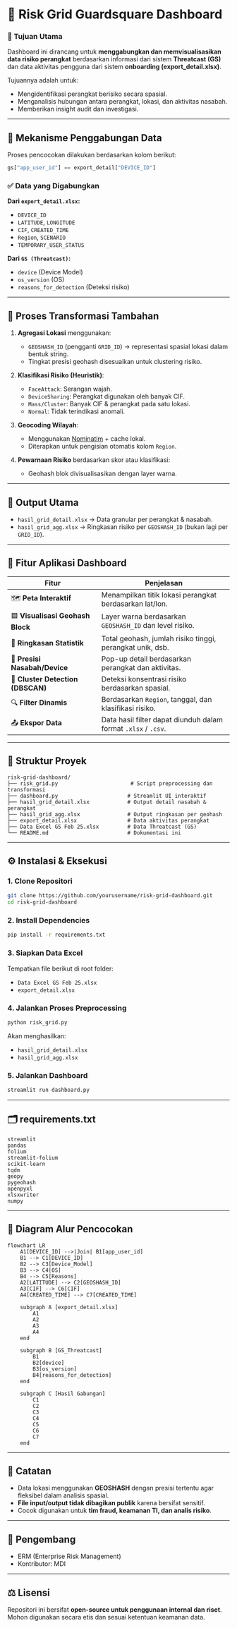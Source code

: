 # 📍 Risk Grid Guardsquare Dashboard

### 🎯 Tujuan Utama

Dashboard ini dirancang untuk **menggabungkan dan memvisualisasikan data risiko perangkat** berdasarkan informasi dari sistem **Threatcast (GS)** dan data aktivitas pengguna dari sistem **onboarding (export\_detail.xlsx)**.

Tujuannya adalah untuk:

* Mengidentifikasi perangkat berisiko secara spasial.
* Menganalisis hubungan antara perangkat, lokasi, dan aktivitas nasabah.
* Memberikan insight audit dan investigasi.

---

## 🔗 Mekanisme Penggabungan Data

Proses pencocokan dilakukan berdasarkan kolom berikut:

```python
gs["app_user_id"] == export_detail["DEVICE_ID"]
```

### ✅ Data yang Digabungkan

**Dari `export_detail.xlsx`:**

* `DEVICE_ID`
* `LATITUDE`, `LONGITUDE`
* `CIF`, `CREATED_TIME`
* `Region`, `SCENARIO`
* `TEMPORARY_USER_STATUS`

**Dari `GS (Threatcast)`:**

* `device` (Device Model)
* `os_version` (OS)
* `reasons_for_detection` (Deteksi risiko)

---

## 🔄 Proses Transformasi Tambahan

1. **Agregasi Lokasi** menggunakan:

   * `GEOSHASH_ID` (pengganti `GRID_ID`) → representasi spasial lokasi dalam bentuk string.
   * Tingkat presisi geohash disesuaikan untuk clustering risiko.

2. **Klasifikasi Risiko (Heuristik)**:

   * `FaceAttack`: Serangan wajah.
   * `DeviceSharing`: Perangkat digunakan oleh banyak CIF.
   * `Mass/Cluster`: Banyak CIF & perangkat pada satu lokasi.
   * `Normal`: Tidak terindikasi anomali.

3. **Geocoding Wilayah**:

   * Menggunakan [Nominatim](https://nominatim.openstreetmap.org/) + cache lokal.
   * Diterapkan untuk pengisian otomatis kolom `Region`.

4. **Pewarnaan Risiko** berdasarkan skor atau klasifikasi:

   * Geohash blok divisualisasikan dengan layer warna.

---

## 📂 Output Utama

* `hasil_grid_detail.xlsx` → Data granular per perangkat & nasabah.
* `hasil_grid_agg.xlsx` → Ringkasan risiko per `GEOSHASH_ID` (bukan lagi per `GRID_ID`).

---

## 🚀 Fitur Aplikasi Dashboard

| Fitur                             | Penjelasan                                                     |
| --------------------------------- | -------------------------------------------------------------- |
| 🗺️ **Peta Interaktif**           | Menampilkan titik lokasi perangkat berdasarkan lat/lon.        |
| 🟦 **Visualisasi Geohash Block**  | Layer warna berdasarkan `GEOSHASH_ID` dan level risiko.        |
| 📌 **Ringkasan Statistik**        | Total geohash, jumlah risiko tinggi, perangkat unik, dsb.      |
| 📍 **Presisi Nasabah/Device**     | Pop-up detail berdasarkan perangkat dan aktivitas.             |
| 🧠 **Cluster Detection (DBSCAN)** | Deteksi konsentrasi risiko berdasarkan spasial.                |
| 🔍 **Filter Dinamis**             | Berdasarkan `Region`, tanggal, dan klasifikasi risiko.         |
| 📤 **Ekspor Data**                | Data hasil filter dapat diunduh dalam format `.xlsx` / `.csv`. |

---

## 🧱 Struktur Proyek

```
risk-grid-dashboard/
├── risk_grid.py                       # Script preprocessing dan transformasi
├── dashboard.py                      # Streamlit UI interaktif
├── hasil_grid_detail.xlsx            # Output detail nasabah & perangkat
├── hasil_grid_agg.xlsx               # Output ringkasan per geohash
├── export_detail.xlsx                # Data aktivitas perangkat
├── Data Excel GS Feb 25.xlsx         # Data Threatcast (GS)
└── README.md                         # Dokumentasi ini
```

---

## ⚙️ Instalasi & Eksekusi

### 1. Clone Repositori

```bash
git clone https://github.com/yourusername/risk-grid-dashboard.git
cd risk-grid-dashboard
```

### 2. Install Dependencies

```bash
pip install -r requirements.txt
```

### 3. Siapkan Data Excel

Tempatkan file berikut di root folder:

* `Data Excel GS Feb 25.xlsx`
* `export_detail.xlsx`

### 4. Jalankan Proses Preprocessing

```bash
python risk_grid.py
```

Akan menghasilkan:

* `hasil_grid_detail.xlsx`
* `hasil_grid_agg.xlsx`

### 5. Jalankan Dashboard

```bash
streamlit run dashboard.py
```

---

## 🗂️ requirements.txt

```
streamlit
pandas
folium
streamlit-folium
scikit-learn
tqdm
geopy
pygeohash
openpyxl
xlsxwriter
numpy
```

---

## 🔄 Diagram Alur Pencocokan

```mermaid
flowchart LR
    A1[DEVICE_ID] -->|Join| B1[app_user_id]
    B1 --> C1[DEVICE_ID]
    B2 --> C3[Device_Model]
    B3 --> C4[OS]
    B4 --> C5[Reasons]
    A2[LATITUDE] --> C2[GEOSHASH_ID]
    A3[CIF] --> C6[CIF]
    A4[CREATED_TIME] --> C7[CREATED_TIME]

    subgraph A [export_detail.xlsx]
        A1
        A2
        A3
        A4
    end

    subgraph B [GS_Threatcast]
        B1
        B2[device]
        B3[os_version]
        B4[reasons_for_detection]
    end

    subgraph C [Hasil Gabungan]
        C1
        C2
        C3
        C4
        C5
        C6
        C7
    end
```

---

## 📌 Catatan

* Data lokasi menggunakan **GEOSHASH** dengan presisi tertentu agar fleksibel dalam analisis spasial.
* **File input/output tidak dibagikan publik** karena bersifat sensitif.
* Cocok digunakan untuk **tim fraud, keamanan TI, dan analis risiko**.

---

## 👤 Pengembang

* ERM (Enterprise Risk Management)
* Kontributor: MDI 

---

## ⚖️ Lisensi

Repositori ini bersifat **open-source untuk penggunaan internal dan riset**. Mohon digunakan secara etis dan sesuai ketentuan keamanan data.

